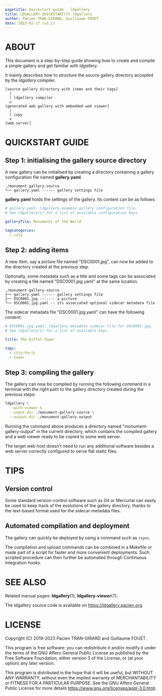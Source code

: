 ```yaml
---
pagetitle: Quickstart guide - ldgallery
title: LDGALLERY-QUICKSTART(7) ldgallery
author: Pacien TRAN-GIRARD, Guillaume FOUET
date: 2023-02-17 (v2.2)
---
```


# ABOUT

This document is a step-by-step guide showing how to create and compile a simple gallery and get familiar with _ldgallery_.

It mainly describes how to structure the source gallery directory accepted by the _ldgallery_ compiler.

```
[source gallery directory with items and their tags]
  |
  | ldgallery compiler
  v
[generated web gallery with embedded web viewer]
  |
  | copy
  v
[web server]
```


# QUICKSTART GUIDE

## Step 1: initialising the gallery source directory

A new gallery can be initialised by creating a directory containing a gallery configuration file named __gallery.yaml__.

```
./monument-gallery-source
└── gallery.yaml ------ gallery settings file
```

__gallery.yaml__ holds the settings of the gallery.
Its content can be as follows:

```yaml
# gallery.yaml: ldgallery example gallery configuration file.
# See ldgallery(1) for a list of available configuration keys.

galleryTile: Monuments of the World

tagCategories:
  - city
```

## Step 2: adding items

A new item, say a picture file named "DSC0001.jpg", can now be added to the directory created at the previous step.

Optionally, some metadata such as a title and some tags can be associated by creating a file named "DSC0001.jpg.yaml" at the same location.

```
./monument-gallery-source
├── gallery.yaml ------ gallery settings file
├── DSC0001.jpg ------- a picture
└── DSC0001.jpg.yaml -- its associated optional sidecar metadata file
```

The sidecar metadata file "DSC0001.jpg.yaml" can have the following content:

```yaml
# DSC0001.jpg.yaml: ldgallery metadata sidecar file for DSC0001.jpg.
# See ldgallery(1) for a list of available keys.

title: The Eiffel Tower

tags:
  - city:Paris
  - tower
```

## Step 3: compiling the gallery

The gallery can now be compiled by running the following command in a terminal with the right path to the gallery directory created during the previous steps:

```sh
ldgallery \
  --with-viewer \
  --input-dir ./monument-gallery-source \
  --output-dir ./monument-gallery-output
```

Running the command above produces a directory named "monument-gallery-output" in the current directory,
which contains the compiled gallery and a web viewer ready to be copied to some web server.

The target web host doesn't need to run any additional software besides a web server correctly configured to serve flat static files.


# TIPS

## Version control

Some standard version-control software such as Git or Mercurial can easily be used to keep track of the evolutions of the gallery directory,
thanks to the text-based format used for the sidecar metadata files.

## Automated compilation and deployment

The gallery can quickly be deployed by using a command such as `rsync`.

The compilation and upload commands can be combined in a Makefile or made part of a script for faster and more convenient deployments.
Such scripted procedure can then further be automated through Continuous Integration hooks.


# SEE ALSO

Related manual pages: __ldgallery__(1), __ldgallery-viewer__(7).

The ldgallery source code is available on <https://ldgallery.pacien.org>.


# LICENSE

Copyright (C) 2019-2023  Pacien TRAN-GIRARD and Guillaume FOUET.

This program is free software: you can redistribute it and/or modify it under the terms of the GNU Affero General Public License as published by the Free Software Foundation, either version 3 of the License, or (at your option) any later version.

This program is distributed in the hope that it will be useful, but WITHOUT ANY WARRANTY; without even the implied warranty of MERCHANTABILITY or FITNESS FOR A PARTICULAR PURPOSE.
See the GNU Affero General Public License for more details <https://www.gnu.org/licenses/agpl-3.0.html>.
